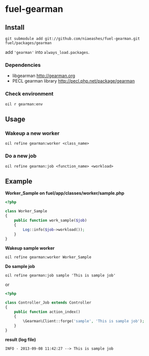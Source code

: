 fuel-gearman
============

Install
------------

	git submodule add git://github.com/niaeashes/fuel-gearman.git fuel/packages/gearman

add `'gearman'` into `always_load.packages`.

### Dependencies

- libgearman http://gearman.org
- PECL gearman library http://pecl.php.net/package/gearman

### Check environment

	oil r gearman:env

Usage
------------

### Wakeup a new worker

	oil refine gearman:worker <class_name>

### Do a new job

	oil refine gearman:job <function_name> <workload>

Example
------------

**Worker_Sample on fuel/app/classes/worker/sample.php**

```php
<?php

class Worker_Sample
{
	public function work_sample($job)
	{
		Log::info($job->workload());
	}
}
```

**Wakeup sample worker**

	oil refine gearman:worker Worker_Sample

**Do sample job**

	oil refine gearman:job sample 'This is sample job'

or

```php
<?php

class Controller_Job extends Controller
{
	public function action_index()
	{
		\Gearman\Client::forge('sample', 'This is sample job');
	}
}

```

**result (log file)**

	INFO - 2013-09-08 11:42:27 --> This is sample job